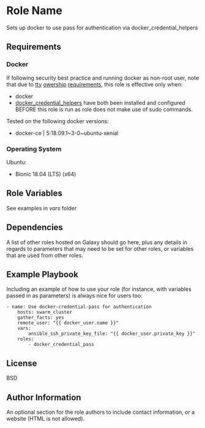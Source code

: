 Role Name
=========

Sets up docker to use pass for authentication via docker_credential_helpers

Requirements
------------

### Docker 
If following security best practice and running docker as non-root user, note that due to [tty](https://lists.gnupg.org/pipermail/gnupg-users/2016-October/056854.html) [owership](https://dev.gnupg.org/T2739) [requirements](https://dev.gnupg.org/T3908), this role is effective only when: 
- docker
- [docker_credential_helpers](https://github.com/docker/docker-credential-helpers)
have both been installed and configured BEFORE this role is run as role does not make use of sudo commands.  

Tested on the following docker versions: 
- docker-ce | 5:18.09.1~3-0~ubuntu-xenial 

### Operating System
Ubuntu:
- Bionic 18.04 (LTS) (x64)

Role Variables
--------------

See examples in *vars* folder

Dependencies
------------
A list of other roles hosted on Galaxy should go here, plus any details in regards to parameters that may need to be set for other roles, or variables that are used from other roles.

Example Playbook
----------------

Including an example of how to use your role (for instance, with variables passed in as parameters) is always nice for users too:

    - name: Use docker-credential-pass for authentication 
        hosts: swarm_cluster
        gather_facts: yes
        remote_user: "{{ docker_user.name }}" 
        vars: 
            ansible_ssh_private_key_file: "{{ docker_user.private_key }}"
        roles:  
            - docker_credential_pass

License
-------

BSD

Author Information
------------------

An optional section for the role authors to include contact information, or a website (HTML is not allowed).
